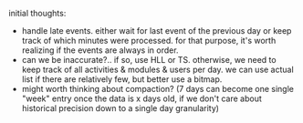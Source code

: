 
initial thoughts:

- handle late events. either wait for last event of the previous day or keep track of which minutes were processed. for that purpose, it's worth realizing if the events are always in order.
- can we be inaccurate?.. if so, use HLL or TS. otherwise, we need to keep track of all activities & modules & users per day. we can use actual list if there are relatively few, but better use a bitmap.
- might worth thinking about compaction? (7 days can become one single "week" entry once the data is x days old, if we don't care about historical precision down to a single day granularity)
